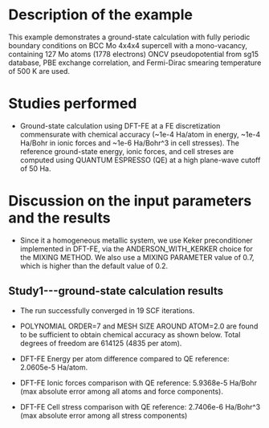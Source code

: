 Description of the example
==========================
This example demonstrates a ground-state calculation with fully periodic boundary conditions on BCC Mo 4x4x4 supercell with a mono-vacancy, containing 127 Mo atoms (1778 electrons) ONCV pseudopotential from sg15 database, PBE exchange correlation, and Fermi-Dirac smearing temperature of 500 K are used.

Studies performed
=======================
* Ground-state calculation using DFT-FE at a FE discretization commensurate with chemical accuracy (~1e-4 Ha/atom in energy, ~1e-4 Ha/Bohr in ionic forces and ~1e-6 Ha/Bohr^3 in cell stresses). The reference ground-state energy, ionic forces, and cell streses are computed using QUANTUM ESPRESSO (QE) at a high plane-wave cutoff of 50 Ha.


Discussion on the input parameters and the results
=================================================
* Since it a homogeneous metallic system, we use Keker preconditioner implemented in DFT-FE, via the ANDERSON\_WITH\_KERKER choice for the MIXING METHOD. We also use a MIXING PARAMETER value of 0.7, which is higher than the default value of 0.2.


Study1---ground-state calculation results
-------
* The run successfully converged in 19 SCF iterations.

* POLYNOMIAL ORDER=7 and MESH SIZE AROUND ATOM=2.0 are found to be sufficient to obtain chemical accuracy as shown below. Total degrees of freedom are 614125 (4835 per atom).

* DFT-FE Energy per atom difference compared to QE reference: 2.0605e-5 Ha/atom.

* DFT-FE Ionic forces comparison with QE reference: 5.9368e-5 Ha/Bohr (max absolute error among all atoms and force components). 

* DFT-FE Cell stress comparison with QE reference: 2.7406e-6 Ha/Bohr^3 (max absolute error among all stress components)
